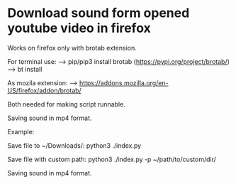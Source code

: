 # Download sound form opened youtube video in firefox

Works on firefox only with brotab extension.

For terminal use:
--> pip/pip3 install brotab (https://pypi.org/project/brotab/)
--> bt install

As mozila extension:
--> https://addons.mozilla.org/en-US/firefox/addon/brotab/

Both needed for making script runnable.

Saving sound in mp4 format.

Example: 

Save file to ~/Downloads/:
python3 ./index.py

Save file with custom path:
python3 ./index.py -p ~/path/to/custom/dir/

Saving sound in mp4 format.
